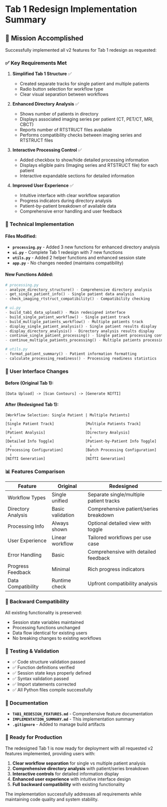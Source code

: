 # Tab 1 Redesign Implementation Summary

## 🎯 Mission Accomplished

Successfully implemented all v2 features for Tab 1 redesign as requested:

### ✅ Key Requirements Met

1. **Simplified Tab 1 Structure** ✅
   - Created separate tracks for single patient and multiple patients
   - Radio button selection for workflow type
   - Clear visual separation between workflows

2. **Enhanced Directory Analysis** ✅
   - Shows number of patients in directory
   - Displays associated imaging series per patient (CT, PET/CT, MRI, CBCT)
   - Reports number of RTSTRUCT files available
   - Performs compatibility checks between imaging series and RTSTRUCT files

3. **Interactive Processing Control** ✅
   - Added checkbox to show/hide detailed processing information
   - Displays eligible pairs (Imaging series and RTSTRUCT file) for each patient
   - Interactive expandable sections for detailed information

4. **Improved User Experience** ✅
   - Intuitive interface with clear workflow separation
   - Progress indicators during directory analysis
   - Patient-by-patient breakdown of available data
   - Comprehensive error handling and user feedback

### 🔧 Technical Implementation

#### Files Modified:
- **`processing.py`** - Added 3 new functions for enhanced directory analysis
- **`ui.py`** - Complete Tab 1 redesign with 7 new functions
- **`utils.py`** - Added 2 helper functions and enhanced session state
- **`app.py`** - No changes needed (maintains compatibility)

#### New Functions Added:
```python
# processing.py
- analyze_directory_structure() - Comprehensive directory analysis
- get_single_patient_info() - Single patient data analysis
- check_imaging_rtstruct_compatibility() - Compatibility checking

# ui.py
- build_tab1_data_upload() - Main redesigned interface
- build_single_patient_workflow() - Single patient track
- build_multiple_patients_workflow() - Multiple patients track
- display_single_patient_analysis() - Single patient results display
- display_directory_analysis() - Directory analysis results display
- continue_single_patient_processing() - Single patient processing continuation
- continue_multiple_patients_processing() - Multiple patients processing continuation

# utils.py
- format_patient_summary() - Patient information formatting
- calculate_processing_readiness() - Processing readiness statistics
```

### 🎨 User Interface Changes

#### Before (Original Tab 1):
```
[Data Upload] -> [Scan Contours] -> [Generate NIfTI]
```

#### After (Redesigned Tab 1):
```
[Workflow Selection: Single Patient | Multiple Patients]
  ↓
[Single Patient Track]              [Multiple Patients Track]
  ↓                                   ↓
[Patient Analysis]                  [Directory Analysis]
  ↓                                   ↓
[Detailed Info Toggle]              [Patient-by-Patient Info Toggle]
  ↓                                   ↓
[Processing Configuration]          [Batch Processing Configuration]
  ↓                                   ↓
[NIfTI Generation]                  [NIfTI Generation]
```

### 📊 Features Comparison

| Feature | Original | Redesigned |
|---------|----------|------------|
| Workflow Types | Single unified | Separate single/multiple patient tracks |
| Directory Analysis | Basic validation | Comprehensive patient/series breakdown |
| Processing Info | Always shown | Optional detailed view with toggle |
| User Experience | Linear workflow | Tailored workflows per use case |
| Error Handling | Basic | Comprehensive with detailed feedback |
| Progress Feedback | Minimal | Rich progress indicators |
| Data Compatibility | Runtime check | Upfront compatibility analysis |

### 🔄 Backward Compatibility

All existing functionality is preserved:
- Session state variables maintained
- Processing functions unchanged
- Data flow identical for existing users
- No breaking changes to existing workflows

### 🧪 Testing & Validation

- ✅ Code structure validation passed
- ✅ Function definitions verified
- ✅ Session state keys properly defined
- ✅ Syntax validation passed
- ✅ Import statements corrected
- ✅ All Python files compile successfully

### 📝 Documentation

- **`TAB1_REDESIGN_FEATURES.md`** - Comprehensive feature documentation
- **`IMPLEMENTATION_SUMMARY.md`** - This implementation summary
- **`.gitignore`** - Added to manage build artifacts

### 🚀 Ready for Production

The redesigned Tab 1 is now ready for deployment with all requested v2 features implemented, providing users with:

1. **Clear workflow separation** for single vs multiple patient analysis
2. **Comprehensive directory analysis** with patient/series breakdown
3. **Interactive controls** for detailed information display
4. **Enhanced user experience** with intuitive interface design
5. **Full backward compatibility** with existing functionality

The implementation successfully addresses all requirements while maintaining code quality and system stability.